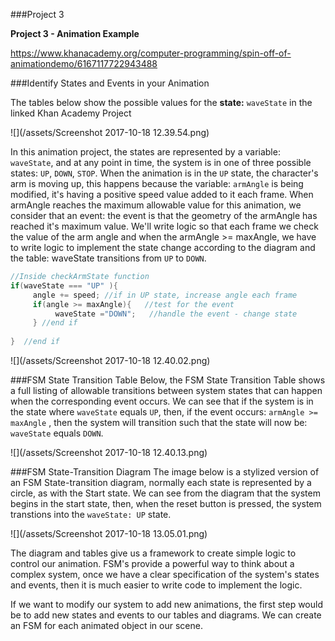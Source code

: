 ###Project 3

**Project 3   - Animation Example**

https://www.khanacademy.org/computer-programming/spin-off-of-animationdemo/6167117722943488



###Identify States and Events in your Animation

The tables below show the possible values for the **state:** `waveState` in the linked Khan Academy Project

![](/assets/Screenshot 2017-10-18 12.39.54.png)

In this animation project, the states are represented by a variable: `waveState`, and at any point in time, the system is in one of three possible states: `UP`, `DOWN`, `STOP`.
When the animation is in the `UP` state, the character's arm is moving up, this happens because the variable: `armAngle` is being modified, it's having a positive speed value added to it each frame.  When armAngle reaches the maximum allowable value for this animation, we consider that an event:  the event is that the geometry of the armAngle has reached it's maximum value.  We'll write logic so that each frame we check the value of the arm angle and when the armAngle >= maxAngle, we have to write logic to implement the state change according to the diagram and the table:  waveState transitions from `UP` to `DOWN`.  



```java
//Inside checkArmState function
if(waveState === "UP" ){
     angle += speed; //if in UP state, increase angle each frame
     if(angle >= maxAngle){   //test for the event
          waveState ="DOWN";   //handle the event - change state
     } //end if
    
}  //end if


```


![](/assets/Screenshot 2017-10-18 12.40.02.png)

###FSM State Transition Table
Below, the FSM State Transition Table shows a full listing of allowable transitions between system states that can happen when the corresponding event occurs.  We can see that if the system is in the state where `waveState` equals `UP`, then, if the event occurs: `armAngle >= maxAngle` , then the system will transition such that the state will now be: `waveState` equals `DOWN`.


![](/assets/Screenshot 2017-10-18 12.40.13.png)

###FSM State-Transition Diagram
The image below is a stylized version of an FSM State-transition diagram, normally each state is represented by a circle, as with the Start state. We can see from the diagram that the system begins in the start state, then, when the reset button is pressed, the system transtions into the `waveState: UP` state.  

![](/assets/Screenshot 2017-10-18 13.05.01.png)

The diagram and tables give us a framework to create simple logic to control our animation.  FSM's provide a powerful way to think about a complex system, once we have a clear specification of the system's states and events, then it is much easier to write code to implement the logic.

If we want to modify our system to add new animations, the first step would be to add new states and events to our tables and diagrams.  We can create an FSM for each animated object in our scene. 